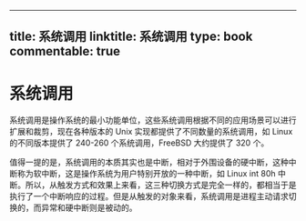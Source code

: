 
---
title: 系统调用
linktitle: 系统调用
type: book
commentable: true
---

# 系统调用

系统调用是操作系统的最小功能单位，这些系统调用根据不同的应用场景可以进行扩展和裁剪，现在各种版本的 Unix 实现都提供了不同数量的系统调用，如 Linux 的不同版本提供了 240-260 个系统调用，FreeBSD 大约提供了 320 个。

值得一提的是，系统调用的本质其实也是中断，相对于外围设备的硬中断，这种中断称为软中断，这是操作系统为用户特别开放的一种中断，如 Linux int 80h 中断。所以，从触发方式和效果上来看，这三种切换方式是完全一样的，都相当于是执行了一个中断响应的过程。但是从触发的对象来看，系统调用是进程主动请求切换的，而异常和硬中断则是被动的。

    